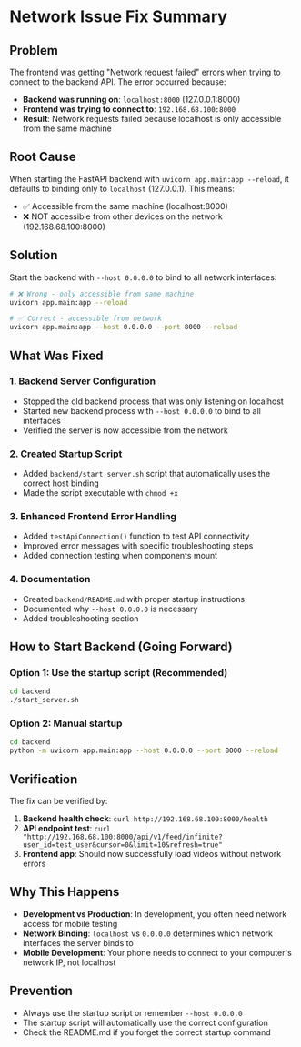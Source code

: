 # Network Issue Fix Summary

## Problem
The frontend was getting "Network request failed" errors when trying to connect to the backend API. The error occurred because:

- **Backend was running on**: `localhost:8000` (127.0.0.1:8000)
- **Frontend was trying to connect to**: `192.168.68.100:8000`
- **Result**: Network requests failed because localhost is only accessible from the same machine

## Root Cause
When starting the FastAPI backend with `uvicorn app.main:app --reload`, it defaults to binding only to `localhost` (127.0.0.1). This means:
- ✅ Accessible from the same machine (localhost:8000)
- ❌ NOT accessible from other devices on the network (192.168.68.100:8000)

## Solution
Start the backend with `--host 0.0.0.0` to bind to all network interfaces:

```bash
# ❌ Wrong - only accessible from same machine
uvicorn app.main:app --reload

# ✅ Correct - accessible from network
uvicorn app.main:app --host 0.0.0.0 --port 8000 --reload
```

## What Was Fixed

### 1. Backend Server Configuration
- Stopped the old backend process that was only listening on localhost
- Started new backend process with `--host 0.0.0.0` to bind to all interfaces
- Verified the server is now accessible from the network

### 2. Created Startup Script
- Added `backend/start_server.sh` script that automatically uses the correct host binding
- Made the script executable with `chmod +x`

### 3. Enhanced Frontend Error Handling
- Added `testApiConnection()` function to test API connectivity
- Improved error messages with specific troubleshooting steps
- Added connection testing when components mount

### 4. Documentation
- Created `backend/README.md` with proper startup instructions
- Documented why `--host 0.0.0.0` is necessary
- Added troubleshooting section

## How to Start Backend (Going Forward)

### Option 1: Use the startup script (Recommended)
```bash
cd backend
./start_server.sh
```

### Option 2: Manual startup
```bash
cd backend
python -m uvicorn app.main:app --host 0.0.0.0 --port 8000 --reload
```

## Verification
The fix can be verified by:

1. **Backend health check**: `curl http://192.168.68.100:8000/health`
2. **API endpoint test**: `curl "http://192.168.68.100:8000/api/v1/feed/infinite?user_id=test_user&cursor=0&limit=10&refresh=true"`
3. **Frontend app**: Should now successfully load videos without network errors

## Why This Happens
- **Development vs Production**: In development, you often need network access for mobile testing
- **Network Binding**: `localhost` vs `0.0.0.0` determines which network interfaces the server binds to
- **Mobile Development**: Your phone needs to connect to your computer's network IP, not localhost

## Prevention
- Always use the startup script or remember `--host 0.0.0.0`
- The startup script will automatically use the correct configuration
- Check the README.md if you forget the correct startup command 